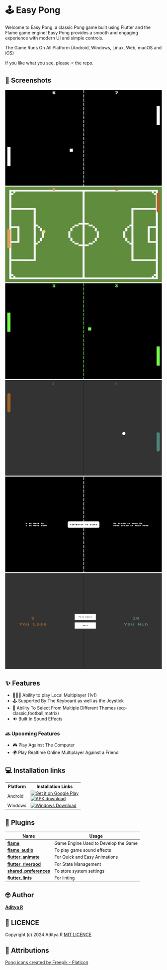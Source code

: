 # 🕹️ Easy Pong

Welcome to Easy Pong, a classic Pong game built using Flutter and the Flame game engine! Easy Pong provides a smooth and engaging experience with modern UI and simple controls.

The Game Runs On All Platform (Android, Windows, Linux, Web, macOS and iOS)

If you like what you see, please ⭐ the repo.

## 📸 Screenshots

![Easy Pong Classic Theme](screenshots/classic_theme.png)
![Easy Pong Football Theme](screenshots/football_theme.png)
![Easy Pong Matrix Theme](screenshots/matrix_theme.png)
![Easy Pong Modern Theme](screenshots/modern_theme.png)
![Easy Pong Instructions Screen](screenshots/instructions_screen.png)
![Easy Pong Winner Screen](screenshots/winner_screen.png)

## ✨ Features

- 🧑‍🤝‍🧑 Ability to play Local Multiplayer (1v1)
- 🕹️ Supported By The Keyboard as well as the Joystick
- 🎨 Ability To Select From Multiple Different Themes (eq:- classic,football,matrix)
- 🔉 Built In Sound Effects

### 🔜 Upcoming Features
- 🎮 Play Against The Computer
- 🌍 Play Realtime Online Multiplayer Against a Friend

## 💻 Installation links

<table>
  <tr>
    <th>Platform</th>
    <th>Installation Links</th>
  </tr>
  <tr>
    <td>Android</td>
    <td>
    <a href="https://play.google.com/store/apps/details?id=com.adeeteya.easy_pong">
        <img width="220" alt="Get it on Google Play" src="https://play.google.com/intl/en_us/badges/static/images/badges/en_badge_web_generic.png">
      </a>
      <br>
      <a href="https://github.com/adeeteya/EasyPong/releases/latest/easy_pong_android.apk">
        <img width="220" alt="APK download" src="https://user-images.githubusercontent.com/114044633/223920025-83687de0-e463-4c5d-8122-e06e4bb7d40c.png">
      </a>
    </td>
  </tr>
  <tr>
    <td>Windows</td>
    <td>
      <a href="https://github.com/adeeteya/EasyPong/releases/latest/easy_pong_windows.exe">
        <img width="220" alt="Windows Download" src="https://get.todoist.help/hc/article_attachments/4403191721234/WindowsButton.svg">
      </a>
  </tr>
  <tr>

</table>


## 🔌 Plugins

| Name                                                                  | Usage                                |
|-----------------------------------------------------------------------|--------------------------------------|
| [**flame**](https://pub.dev/packages/flame)                           | Game Engine Used to Develop the Game |
| [**flame_audio**](https://pub.dev/packages/flame_audio)               | To play game sound effects           |
| [**flutter_animate**](https://pub.dev/packages/flutter_animate)       | For Quick and Easy Animations        |
| [**flutter_riverpod**](https://pub.dev/packages/flutter_riverpod)     | For State Management                 |
| [**shared_preferences**](https://pub.dev/packages/shared_preferences) | To store system settings             |
| [**flutter_lints**](https://pub.dev/packages/flutter_lints)           | For linting                          |

## 🤓 Author

**[Aditya R](https://github.com/adeeteya)**

## 🔖 LICENCE
Copyright (c) 2024 Aditya R
[MIT LICENCE](https://github.com/adeeteya/EasyPong/blob/master/LICENSE)

## 🙏 Attributions
<a href="https://www.flaticon.com/free-icons/pong" title="pong icons">Pong icons created by Freepik - Flaticon</a>